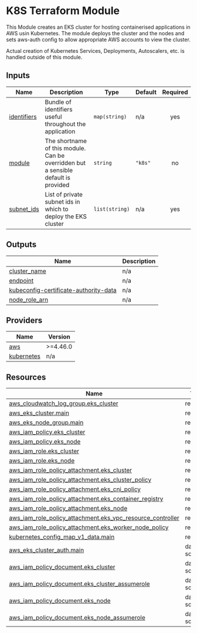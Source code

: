 # K8S Terraform Module

This Module creates an EKS cluster for hosting containerised applications in AWS usin Kubernetes. The module deploys the cluster and the nodes and sets aws-auth config to allow appropriate AWS accounts to view the cluster.

Actual creation of Kubernetes Services, Deployments, Autoscalers, etc. is handled outside of this module.

<!-- BEGIN_TF_DOCS -->
## Inputs

| Name | Description | Type | Default | Required |
|------|-------------|------|---------|:--------:|
| <a name="input_identifiers"></a> [identifiers](#input\_identifiers) | Bundle of identifiers useful throughout the application | `map(string)` | n/a | yes |
| <a name="input_module"></a> [module](#input\_module) | The shortname of this module. Can be overridden but a sensible default is provided | `string` | `"k8s"` | no |
| <a name="input_subnet_ids"></a> [subnet\_ids](#input\_subnet\_ids) | List of private subnet ids in which to deploy the EKS cluster | `list(string)` | n/a | yes |
## Outputs

| Name | Description |
|------|-------------|
| <a name="output_cluster_name"></a> [cluster\_name](#output\_cluster\_name) | n/a |
| <a name="output_endpoint"></a> [endpoint](#output\_endpoint) | n/a |
| <a name="output_kubeconfig-certificate-authority-data"></a> [kubeconfig-certificate-authority-data](#output\_kubeconfig-certificate-authority-data) | n/a |
| <a name="output_node_role_arn"></a> [node\_role\_arn](#output\_node\_role\_arn) | n/a |
## Providers

| Name | Version |
|------|---------|
| <a name="provider_aws"></a> [aws](#provider\_aws) | >=4.46.0 |
| <a name="provider_kubernetes"></a> [kubernetes](#provider\_kubernetes) | n/a |
## Resources

| Name | Type |
|------|------|
| [aws_cloudwatch_log_group.eks_cluster](https://registry.terraform.io/providers/hashicorp/aws/latest/docs/resources/cloudwatch_log_group) | resource |
| [aws_eks_cluster.main](https://registry.terraform.io/providers/hashicorp/aws/latest/docs/resources/eks_cluster) | resource |
| [aws_eks_node_group.main](https://registry.terraform.io/providers/hashicorp/aws/latest/docs/resources/eks_node_group) | resource |
| [aws_iam_policy.eks_cluster](https://registry.terraform.io/providers/hashicorp/aws/latest/docs/resources/iam_policy) | resource |
| [aws_iam_policy.eks_node](https://registry.terraform.io/providers/hashicorp/aws/latest/docs/resources/iam_policy) | resource |
| [aws_iam_role.eks_cluster](https://registry.terraform.io/providers/hashicorp/aws/latest/docs/resources/iam_role) | resource |
| [aws_iam_role.eks_node](https://registry.terraform.io/providers/hashicorp/aws/latest/docs/resources/iam_role) | resource |
| [aws_iam_role_policy_attachment.eks_cluster](https://registry.terraform.io/providers/hashicorp/aws/latest/docs/resources/iam_role_policy_attachment) | resource |
| [aws_iam_role_policy_attachment.eks_cluster_policy](https://registry.terraform.io/providers/hashicorp/aws/latest/docs/resources/iam_role_policy_attachment) | resource |
| [aws_iam_role_policy_attachment.eks_cni_policy](https://registry.terraform.io/providers/hashicorp/aws/latest/docs/resources/iam_role_policy_attachment) | resource |
| [aws_iam_role_policy_attachment.eks_container_registry](https://registry.terraform.io/providers/hashicorp/aws/latest/docs/resources/iam_role_policy_attachment) | resource |
| [aws_iam_role_policy_attachment.eks_node](https://registry.terraform.io/providers/hashicorp/aws/latest/docs/resources/iam_role_policy_attachment) | resource |
| [aws_iam_role_policy_attachment.eks_vpc_resource_controller](https://registry.terraform.io/providers/hashicorp/aws/latest/docs/resources/iam_role_policy_attachment) | resource |
| [aws_iam_role_policy_attachment.eks_worker_node_policy](https://registry.terraform.io/providers/hashicorp/aws/latest/docs/resources/iam_role_policy_attachment) | resource |
| [kubernetes_config_map_v1_data.main](https://registry.terraform.io/providers/hashicorp/kubernetes/latest/docs/resources/config_map_v1_data) | resource |
| [aws_eks_cluster_auth.main](https://registry.terraform.io/providers/hashicorp/aws/latest/docs/data-sources/eks_cluster_auth) | data source |
| [aws_iam_policy_document.eks_cluster](https://registry.terraform.io/providers/hashicorp/aws/latest/docs/data-sources/iam_policy_document) | data source |
| [aws_iam_policy_document.eks_cluster_assumerole](https://registry.terraform.io/providers/hashicorp/aws/latest/docs/data-sources/iam_policy_document) | data source |
| [aws_iam_policy_document.eks_node](https://registry.terraform.io/providers/hashicorp/aws/latest/docs/data-sources/iam_policy_document) | data source |
| [aws_iam_policy_document.eks_node_assumerole](https://registry.terraform.io/providers/hashicorp/aws/latest/docs/data-sources/iam_policy_document) | data source |
<!-- END_TF_DOCS -->